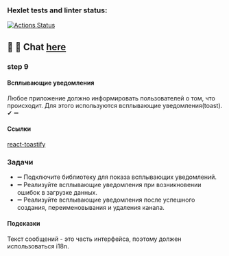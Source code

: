### Hexlet tests and linter status:

[![Actions Status](https://github.com/MilaNick/frontend-project-12/workflows/hexlet-check/badge.svg)](https://github.com/MilaNick/frontend-project-12/actions)

## 💬 📝 Chat [here](https://milachat.herokuapp.com/)

### step 9

#### Всплывающие уведомления
Любое приложение должно информировать пользователей о том, что происходит. Для этого используются всплывающие
уведомления(toast).
✔ ➖  

#### Ссылки
[react-toastify](https://www.npmjs.com/package/react-toastify)  

### Задачи
- ➖ Подключите библиотеку для показа всплывающих уведомлений.
- ➖ Реализуйте всплывающие уведомления при возникновении ошибок в загрузке данных.
- ➖ Реализуйте всплывающие уведомления после успешного создания, переименовывания и удаления канала.  

#### Подсказки
Текст сообщений - это часть интерфейса, поэтому должен использоваться i18n.
